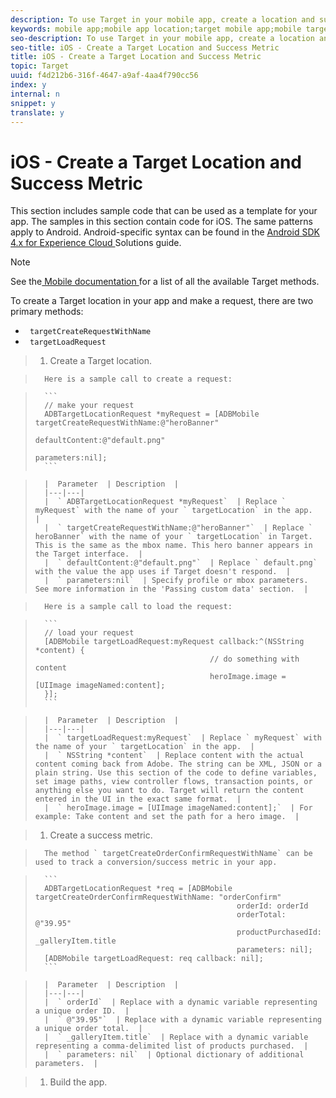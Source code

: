 ```yaml
---
description: To use Target in your mobile app, create a location and success metric.
keywords: mobile app;mobile app location;target mobile app;mobile target locations;mobile app success metrics
seo-description: To use Target in your mobile app, create a location and success metric.
seo-title: iOS - Create a Target Location and Success Metric
title: iOS - Create a Target Location and Success Metric
topic: Target
uuid: f4d212b6-316f-4647-a9af-4aa4f790cc56
index: y
internal: n
snippet: y
translate: y
---
```


# iOS - Create a Target Location and Success Metric

This section includes sample code that can be used as a template for your app. The samples in this section contain code for iOS. The same patterns apply to Android. Android-specific syntax can be found in the [ Android SDK 4.x for Experience Cloud ](https://marketing.adobe.com/resources/help/en_US/mobile/android/target_main.html) Solutions guide. 


>[!NOTE]
>
>See the[ Mobile documentation ](https://marketing.adobe.com/resources/help/en_US/mobile/ios/c_target_methods.html) for a list of all the available Target methods. 



To create a Target location in your app and make a request, there are two primary methods: 


* ` targetCreateRequestWithName`
* ` targetLoadRequest`


>1. Create a Target location.

>       Here is a sample call to create a request: 

>    
>       ```
>       // make your request 
>       ADBTargetLocationRequest *myRequest = [ADBMobile targetCreateRequestWithName:@"heroBanner" 
>                                                        defaultContent:@"default.png" 
>                                                        parameters:nil];
>       ```




>       |  Parameter  | Description  |
>       |---|---|
>       |  ` ADBTargetLocationRequest *myRequest`  | Replace ` myRequest` with the name of your ` targetLocation` in the app.  |
>       |  ` targetCreateRequestWithName:@"heroBanner"`  | Replace ` heroBanner` with the name of your ` targetLocation` in Target. This is the same as the mbox name. This hero banner appears in the Target interface.  |
>       |  ` defaultContent:@"default.png"`  | Replace ` default.png` with the value the app uses if Target doesn't respond.  |
>       |  ` parameters:nil`  | Specify profile or mbox parameters. See more information in the 'Passing custom data' section.  |

>       Here is a sample call to load the request: 

>    
>       ```
>       // load your request 
>       [ADBMobile targetLoadRequest:myRequest callback:^(NSString *content) { 
>                                            // do something with content 
>                                            heroImage.image = [UIImage imageNamed:content]; 
>       }];
>       ```




>       |  Parameter  | Description  |
>       |---|---|
>       |  ` targetLoadRequest:myRequest`  | Replace ` myRequest` with the name of your ` targetLocation` in the app.  |
>       |  ` NSString *content`  | Replace content with the actual content coming back from Adobe. The string can be XML, JSON or a plain string. Use this section of the code to define variables, set image paths, view controller flows, transaction points, or anything else you want to do. Target will return the content entered in the UI in the exact same format.  |
>       |  ` heroImage.image = [UIImage imageNamed:content];`  | For example: Take content and set the path for a hero image.  |

>1. Create a success metric.

>       The method ` targetCreateOrderConfirmRequestWithName` can be used to track a conversion/success metric in your app. 

>    
>       ```
>       ADBTargetLocationRequest *req = [ADBMobile targetCreateOrderConfirmRequestWithName: "orderConfirm" 
>                                                  orderId: orderId 
>                                                  orderTotal: @"39.95" 
>                                                  productPurchasedId: _galleryItem.title 
>                                                  parameters: nil]; 
>       [ADBMobile targetLoadRequest: req callback: nil];
>       ```




>       |  Parameter  | Description  |
>       |---|---|
>       |  ` orderId`  | Replace with a dynamic variable representing a unique order ID.  |
>       |  ` @"39.95"`  | Replace with a dynamic variable representing a unique order total.  |
>       |  ` _galleryItem.title`  | Replace with a dynamic variable representing a comma-delimited list of products purchased.  |
>       |  ` parameters: nil`  | Optional dictionary of additional parameters.  |

>1. Build the app.

